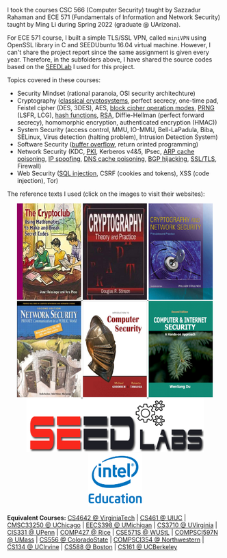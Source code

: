 I took the courses CSC 566 (Computer Security) taught by Sazzadur Rahaman and ECE 571 (Fundamentals of Information and Network Security) taught by Ming Li during Spring 2022 (graduate @ UArizona).

For ECE 571 course, I built a simple TLS/SSL VPN, called `miniVPN` using OpenSSL library in C and SEEDUbuntu 16.04 virtual machine. However, I can't share the project report since the same assignment is given every year. Therefore, in the subfolders above, I have shared the source codes based on the [SEEDLab](https://seedsecuritylabs.org/Labs_16.04/Networking/VPN/) I used for this project. 

Topics covered in these courses:
* Security Mindset (rational paranoia, OSI security architechture)
* Cryptography ([classical cryptosystems](/practice/secret-key_encryption/vigenere.pdf), perfect secrecy, one-time pad, Feistel cipher (DES, 3DES), AES, [block cipher operation modes](/practice/secret-key_encryption/Crypto_Encryption.pdf), [PRNG](/practice/pseudo_random_number_generation/) (LSFR, LCG), [hash functions](/practice/MD5_Collision_Attack/), [RSA](/practice/RSA_Encryption_and_Signature/), Diffie-Hellman (perfect forward secrecy), homomorphic encryption, authenticated encryption (HMAC))
* System Security (access control, MMU, IO-MMU, Bell-LaPadula, Biba, SELinux, Virus detection (halting problem), Intrusion Detection System)
* Software Security ([buffer overflow](/practice/buffer_overflow_vulnerability/), return orinted programming)
* Network Security (KDC, [PKI](/practice/PKI-TLS/certs/), Kerberos v4&5, IPsec, [ARP cache poisoning](/practice/ARP_cache_poisoning/), [IP spoofing](/practice/Scapy_packet_sniffing_spoofing/), [DNS cache poisoning](https://stats.sidnlabs.nl/en/dnssec.html), [BGP hijacking](https://isbgpsafeyet.com/), [SSL/TLS](/practice/PKI-TLS/), Firewall)
* Web Security ([SQL injection](/practice/SQL_Injection_Attack/), CSRF (cookies and tokens), XSS (code injection), Tor)

The reference texts I used (click on the images to visit their websites):

<p>
<center>
    <a href="https://www.cryptoclub.org/">
     <img alt="hs" src="the_cryptoclubL.jpg"
       width="150" height="225" class="center">
  </a>
  <a href="https://cs.uwaterloo.ca/~dstinson/CTAP4.html">
     <img alt="ug" src="stinson.jpg"
       width="150" height="225" class="center">
  </a>
      <a href="http://williamstallings.com/Cryptography/">
     <img alt="ug" src="crypto-net7e.jpg"
       width="150" height="225" class="center">
  </a>
  <a href="https://www.goodreads.com/book/show/4505093-network-security">
     <img alt="ug" src="Kaufman.jpg"
       width="150" height="225" class="center">
  </a>
   <a href="https://www.securitybook.net/">
     <img alt="ug" src="goodrich-tamassia.jpg"
       width="150" height="225" class="center">
  </a>
  <a href="https://www.handsonsecurity.net/">
     <img alt="ug" src="seedbook.jpg"
       width="150" height="225" class="center">
  </a>
  <a href="https://seedsecuritylabs.org/">
     <img alt="SEED Labs" src="seed_labs.png"
       width="415" height="125" class="center">
  </a>
  <a href="https://www.intel.com/content/www/us/en/support/articles/000022547/programs.html">
     <img alt="Intel Security Curriculum Program" src="intel-ed.png"
       width="125" height="125" class="center">
  </a>
   </center>
 </p>
 
 **Equivalent Courses:** [CS4642 @ VirginiaTech](https://courses.cs.vt.edu/~cs4264/) | [CS461 @ UIUC](https://courses.engr.illinois.edu/cs461/sp2018/) | [CMSC33250 @ UChicago](https://www.classes.cs.uchicago.edu/archive/2017/fall/23200-1/index.html) | [EECS398 @ UMichigan](https://www.eecs.umich.edu/courses/eecs398.f10/) | [CS3710 @ UVirginia](https://aaronbloomfield.github.io/ics/readme.html) | [CIS331 @ UPenn](https://www.cis.upenn.edu/~sga001/classes/cis331f19/index.html) | [COMP427 @ Rice](https://comp427.blogs.rice.edu/course-information/) | [CSE571S @ WUStL](https://www.cse.wustl.edu/~jain/cse571-14/index.html) | [COMPSCI597N @ UMass](https://infosec.cs.umass.edu/cs597n) | [CS556 @ ColoradoState](https://www.cs.colostate.edu/~cs556/home_syllabus.php) | [COMPSCI354 @ Northwestern](https://www.mccormick.northwestern.edu/computer-science/academics/courses/descriptions/354.html) | [CS134 @ UCIrvine](https://www.ics.uci.edu/~alfchen/teaching/cs134-2019-Fall/index.html) | [CS588 @ Boston](https://www.cs.bu.edu/~goldbe/teaching/cs558y2015.html) | [CS161 @ UCBerkeley](https://inst.eecs.berkeley.edu/~cs161/sp15/)
